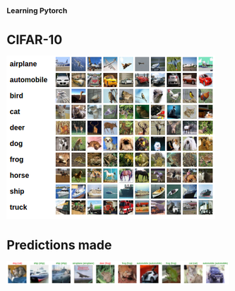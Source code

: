 ### Learning Pytorch
# CIFAR-10
![alt text](https://github.com/rakshitrk/CIFAR-10/blob/master/cifar10.png)

# Predictions made 

![alt text](https://github.com/rakshitrk/CIFAR-10/blob/master/index.png)
